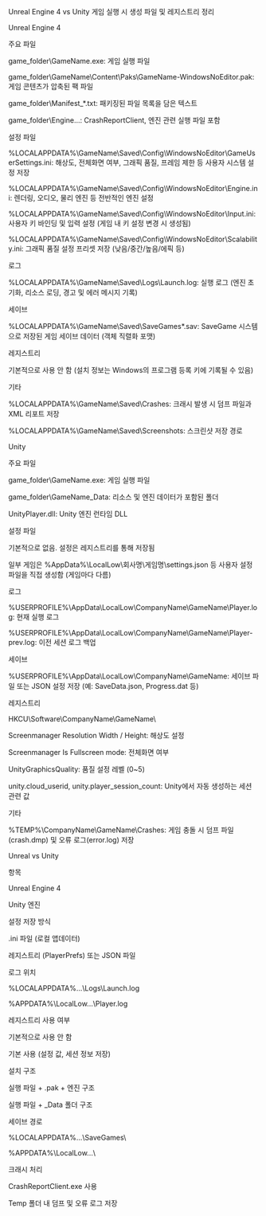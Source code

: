Unreal Engine 4 vs Unity 게임 실행 시 생성 파일 및 레지스트리 정리

Unreal Engine 4

주요 파일

game_folder\GameName.exe: 게임 실행 파일

game_folder\GameName\Content\Paks\GameName-WindowsNoEditor.pak: 게임 콘텐츠가 압축된 팩 파일

game_folder\Manifest_*.txt: 패키징된 파일 목록을 담은 텍스트

game_folder\Engine\...: CrashReportClient, 엔진 관련 실행 파일 포함

설정 파일

%LOCALAPPDATA%\GameName\Saved\Config\WindowsNoEditor\GameUserSettings.ini: 해상도, 전체화면 여부, 그래픽 품질, 프레임 제한 등 사용자 시스템 설정 저장

%LOCALAPPDATA%\GameName\Saved\Config\WindowsNoEditor\Engine.ini: 렌더링, 오디오, 물리 엔진 등 전반적인 엔진 설정

%LOCALAPPDATA%\GameName\Saved\Config\WindowsNoEditor\Input.ini: 사용자 키 바인딩 및 입력 설정 (게임 내 키 설정 변경 시 생성됨)

%LOCALAPPDATA%\GameName\Saved\Config\WindowsNoEditor\Scalability.ini: 그래픽 품질 설정 프리셋 저장 (낮음/중간/높음/에픽 등)

로그

%LOCALAPPDATA%\GameName\Saved\Logs\Launch.log: 실행 로그 (엔진 초기화, 리소스 로딩, 경고 및 에러 메시지 기록)

세이브

%LOCALAPPDATA%\GameName\Saved\SaveGames\*.sav: SaveGame 시스템으로 저장된 게임 세이브 데이터 (객체 직렬화 포맷)

레지스트리

기본적으로 사용 안 함 (설치 정보는 Windows의 프로그램 등록 키에 기록될 수 있음)

기타

%LOCALAPPDATA%\GameName\Saved\Crashes\: 크래시 발생 시 덤프 파일과 XML 리포트 저장

%LOCALAPPDATA%\GameName\Saved\Screenshots\: 스크린샷 저장 경로

Unity

주요 파일

game_folder\GameName.exe: 게임 실행 파일

game_folder\GameName_Data\: 리소스 및 엔진 데이터가 포함된 폴더

UnityPlayer.dll: Unity 엔진 런타임 DLL

설정 파일

기본적으로 없음. 설정은 레지스트리를 통해 저장됨

일부 게임은 %AppData%\LocalLow\회사명\게임명\settings.json 등 사용자 설정 파일을 직접 생성함 (게임마다 다름)

로그

%USERPROFILE%\AppData\LocalLow\CompanyName\GameName\Player.log: 현재 실행 로그

%USERPROFILE%\AppData\LocalLow\CompanyName\GameName\Player-prev.log: 이전 세션 로그 백업

세이브

%USERPROFILE%\AppData\LocalLow\CompanyName\GameName\: 세이브 파일 또는 JSON 설정 저장 (예: SaveData.json, Progress.dat 등)

레지스트리

HKCU\Software\CompanyName\GameName\

Screenmanager Resolution Width / Height: 해상도 설정

Screenmanager Is Fullscreen mode: 전체화면 여부

UnityGraphicsQuality: 품질 설정 레벨 (0~5)

unity.cloud_userid, unity.player_session_count: Unity에서 자동 생성하는 세션 관련 값

기타

%TEMP%\CompanyName\GameName\Crashes\: 게임 충돌 시 덤프 파일(crash.dmp) 및 오류 로그(error.log) 저장

Unreal vs Unity

항목

Unreal Engine 4

Unity 엔진

설정 저장 방식

.ini 파일 (로컬 앱데이터)

레지스트리 (PlayerPrefs) 또는 JSON 파일

로그 위치

%LOCALAPPDATA%\...\Logs\Launch.log

%APPDATA%\LocalLow\...\Player.log

레지스트리 사용 여부

기본적으로 사용 안 함

기본 사용 (설정 값, 세션 정보 저장)

설치 구조

실행 파일 + .pak + 엔진 구조

실행 파일 + _Data 폴더 구조

세이브 경로

%LOCALAPPDATA%\...\SaveGames\

%APPDATA%\LocalLow\...\

크래시 처리

CrashReportClient.exe 사용

Temp 폴더 내 덤프 및 오류 로그 저장

